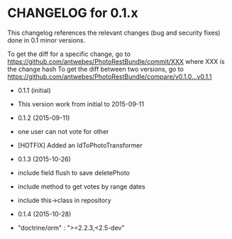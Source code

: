 CHANGELOG for 0.1.x
===================

This changelog references the relevant changes (bug and security fixes) done
in 0.1 minor versions.

To get the diff for a specific change, go to https://github.com/antwebes/PhotoRestBundle/commit/XXX where XXX is the change hash
To get the diff between two versions, go to https://github.com/antwebes/PhotoRestBundle/compare/v0.1.0...v0.1.1

* 0.1.1 (initial)
 * This version work from initial to 2015-09-11 
 
* 0.1.2 (2015-09-11)
 * one user can not vote for other
 * [HOTFIX] Added an IdToPhotoTransformer
 
* 0.1.3 (2015-10-26)
 * include field flush to save deletePhoto
 * include method to get votes by range dates
 * include this->class in repository
 
* 0.1.4 (2015-10-28)
 * "doctrine/orm" : ">=2.2.3,<2.5-dev"